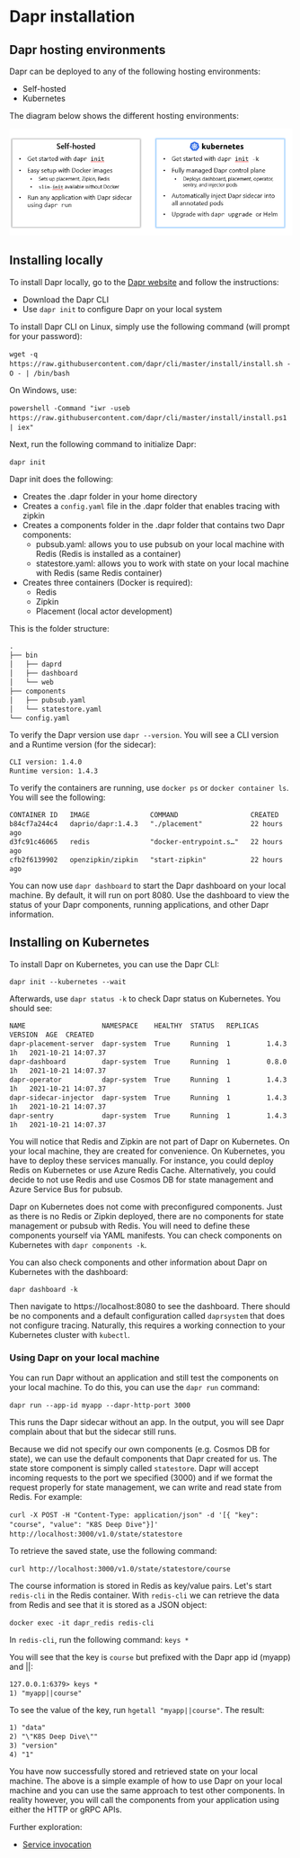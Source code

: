 # Dapr installation

## Dapr hosting environments

Dapr can be deployed to any of the following hosting environments:
- Self-hosted
- Kubernetes

The diagram below shows the different hosting environments:

![dapr hosting environments](dapr-hosting.png)

## Installing locally

To install Dapr locally, go to the [Dapr website](https://docs.dapr.io/getting-started/install-dapr-cli/) and follow the instructions:
- Download the Dapr CLI
- Use `dapr init` to configure Dapr on your local system

To install Dapr CLI on Linux, simply use the following command (will prompt for your password):

`wget -q https://raw.githubusercontent.com/dapr/cli/master/install/install.sh -O - | /bin/bash`

On Windows, use:

`powershell -Command "iwr -useb https://raw.githubusercontent.com/dapr/cli/master/install/install.ps1 | iex"`

Next, run the following command to initialize Dapr:

`dapr init`

Dapr init does the following:
- Creates the .dapr folder in your home directory
- Creates a `config.yaml` file in the .dapr folder that enables tracing with zipkin
- Creates a components folder in the .dapr folder that contains two Dapr components:
    - pubsub.yaml: allows you to use pubsub on your local machine with Redis (Redis is installed as a container)
    - statestore.yaml: allows you to work with state on your local machine with Redis (same Redis container)
- Creates three containers (Docker is required):
    - Redis
    - Zipkin
    - Placement (local actor development)

This is the folder structure:

```
.
├── bin
│   ├── daprd
│   ├── dashboard
│   └── web
├── components
│   ├── pubsub.yaml
│   └── statestore.yaml
└── config.yaml
```

To verify the Dapr version use `dapr --version`. You will see a CLI version and a Runtime version (for the sidecar):

```
CLI version: 1.4.0
Runtime version: 1.4.3
```

To verify the containers are running, use `docker ps` or `docker container ls`. You will see the following:

```
CONTAINER ID   IMAGE               COMMAND                  CREATED
b84cf7a244c4   daprio/dapr:1.4.3   "./placement"            22 hours ago  
d3fc91c46065   redis               "docker-entrypoint.s…"   22 hours ago   
cfb2f6139902   openzipkin/zipkin   "start-zipkin"           22 hours ago
```	

You can now use `dapr dashboard` to start the Dapr dashboard on your local machine. By default, it will run on port 8080. Use the dashboard to view the status of your Dapr components, running applications, and other Dapr information.

## Installing on Kubernetes

To install Dapr on Kubernetes, you can use the Dapr CLI:

```
dapr init --kubernetes --wait
```

Afterwards, use `dapr status -k` to check Dapr status on Kubernetes. You should see:

```
NAME                   NAMESPACE    HEALTHY  STATUS   REPLICAS  VERSION  AGE  CREATED
dapr-placement-server  dapr-system  True     Running  1         1.4.3    1h   2021-10-21 14:07.37
dapr-dashboard         dapr-system  True     Running  1         0.8.0    1h   2021-10-21 14:07.37
dapr-operator          dapr-system  True     Running  1         1.4.3    1h   2021-10-21 14:07.37
dapr-sidecar-injector  dapr-system  True     Running  1         1.4.3    1h   2021-10-21 14:07.37
dapr-sentry            dapr-system  True     Running  1         1.4.3    1h   2021-10-21 14:07.37
```

You will notice that Redis and Zipkin are not part of Dapr on Kubernetes. On your local machine, they are created for convenience. On Kubernetes, you have to deploy these services manually. For instance, you could deploy Redis on Kubernetes or use Azure Redis Cache. Alternatively, you could decide to not use Redis and use Cosmos DB for state management and Azure Service Bus for pubsub.

Dapr on Kubernetes does not come with preconfigured components. Just as there is no Redis or Zipkin deployed, there are no components for state management or pubsub with Redis. You will need to define these components yourself via YAML manifests. You can check components on Kubernetes with `dapr components -k`.

You can also check components and other information about Dapr on Kubernetes with the dashboard:

```
dapr dashboard -k
```

Then navigate to https://localhost:8080 to see the dashboard. There should be no components and a default configuration called `daprsystem` that does not configure tracing. Naturally, this requires a working connection to your Kubernetes cluster with `kubectl`.

### Using Dapr on your local machine

You can run Dapr without an application and still test the components on your local machine. To do this, you can use the `dapr run` command:

`dapr run --app-id myapp --dapr-http-port 3000`

This runs the Dapr sidecar without an app. In the output, you will see Dapr complain about that but the sidecar still runs.

Because we did not specify our own components (e.g. Cosmos DB for state), we can use the default components that Dapr created for us. The state store component is simply called `statestore`. Dapr will accept incoming requests to the port we specified (3000) and if we format the request properly for state management, we can write and read state from Redis. For example:

`curl -X POST -H "Content-Type: application/json" -d '[{ "key": "course", "value": "K8S Deep Dive"}]' http://localhost:3000/v1.0/state/statestore`

To retrieve the saved state, use the following command:

`curl http://localhost:3000/v1.0/state/statestore/course`

The course information is stored in Redis as key/value pairs. Let's start `redis-cli` in the Redis container. With `redis-cli` we can retrieve the data from Redis and see that it is stored as a JSON object:

`docker exec -it dapr_redis redis-cli`

In `redis-cli`, run the following command: `keys *`

You will see that the key is `course` but prefixed with the Dapr app id (myapp) and ||:

```
127.0.0.1:6379> keys *
1) "myapp||course"
```

To see the value of the key, run `hgetall "myapp||course"`. The result:

```
1) "data"
2) "\"K8S Deep Dive\""
3) "version"
4) "1"
```

You have now successfully stored and retrieved state on your local machine. The above is a simple example of how to use Dapr on your local machine and you can use the same approach to test other components. In reality however, you will call the components from your application using either the HTTP or gRPC APIs.

Further exploration:
- [Service invocation](../01-service-invocation/README.md)